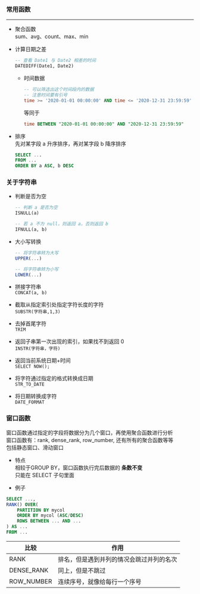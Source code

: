### 常用函数

---

- 聚合函数  
    sum、avg、count、max、min  

- 计算日期之差  
    ``` SQL
    -- 查看 Date1 与 Date2 相差的时间
    DATEDIFF(Date1, Date2)
    ```

    - 时间数据  
        ``` SQL
        -- 可以筛选出这个时间段内的数据
        -- 注意时间要有引号
        time >= '2020-01-01 00:00:00' AND time <= '2020-12-31 23:59:59'
        ```
        等同于  
        ``` SQL
        time BETWEEN "2020-01-01 00:00:00" AND "2020-12-31 23:59:59"
        ```

- 排序  
    先对某字段 a 升序排序，再对某字段 b 降序排序  
    ``` SQL
    SELECT ...
    FROM ...
    ORDER BY a ASC, b DESC
    ```


### 关于字符串

- 判断是否为空
    ``` SQL
    -- 判断 a 是否为空
    ISNULL(a)
    ```
    
    ``` SQL
    -- 若 a 不为 null，则返回 a，否则返回 b
    IFNULL(a, b)
    ```

- 大小写转换
    ``` SQL
    -- 将字符串转为大写
    UPPER(...)
    ```
    
    ``` SQL
    -- 将字符串转为小写
    LOWER(...)
    ```

- 拼接字符串  
    `CONCAT(a, b)`  

- 截取从指定索引处指定字符长度的字符  
    `SUBSTR(字符串,1,3)`  

- 去掉首尾字符  
    `TRIM`  

- 返回子串第一次出现的索引，如果找不到返回 0  
    `INSTR(字符串，字符)`  

- 返回当前系统日期+时间  
    `SELECT NOW();`  

- 将字符通过指定的格式转换成日期  
    `STR_TO_DATE`  

- 将日期转换成字符  
    `DATE_FORMAT`  


### 窗口函数

窗口函数通过指定的字段将数据分为几个窗口，再使用聚合函数进行分析  
窗口函数有：rank, dense_rank, row_number, 还有所有的聚合函数等等  
包括静态窗口、滑动窗口  

- 特点  
    相较于GROUP BY，窗口函数执行完后数据的 **条数不变**  
    只能在 SELECT 子句里面  

- 例子  
``` SQL
SELECT ...,
RANK() OVER(
    PARTITION BY mycol
    ORDER BY mycol (ASC/DESC)
    ROWS BETWEEN ... AND ...
) AS ...
FROM ...
```

| 比较 | 作用 |
| --- | --- |
| RANK | 排名，但是遇到并列的情况会跳过并列的名次 |
| DENSE_RANK | 同上，但是不跳过 |
| ROW_NUMBER | 连续序号，就像给每行一个序号 |
